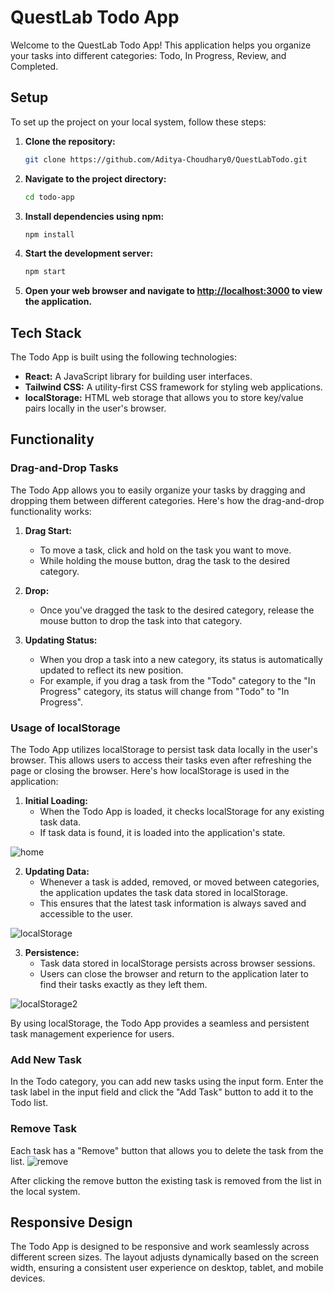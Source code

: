 # QuestLab Todo App

Welcome to the QuestLab Todo App! This application helps you organize your tasks into different categories: Todo, In Progress, Review, and Completed.

## Setup

To set up the project on your local system, follow these steps:

1. **Clone the repository:**
    ```bash
    git clone https://github.com/Aditya-Choudhary0/QuestLabTodo.git
    ```

2. **Navigate to the project directory:**
    ```bash
    cd todo-app
    ```

3. **Install dependencies using npm:**
    ```bash
    npm install
    ```

4. **Start the development server:**
    ```bash
    npm start
    ```

5. **Open your web browser and navigate to [http://localhost:3000](http://localhost:3000) to view the application.**

## Tech Stack

The Todo App is built using the following technologies:

- **React:** A JavaScript library for building user interfaces.
- **Tailwind CSS:** A utility-first CSS framework for styling web applications.
- **localStorage:** HTML web storage that allows you to store key/value pairs locally in the user's browser.

## Functionality

### Drag-and-Drop Tasks

The Todo App allows you to easily organize your tasks by dragging and dropping them between different categories. Here's how the drag-and-drop functionality works:

1. **Drag Start:** 
   - To move a task, click and hold on the task you want to move. 
   - While holding the mouse button, drag the task to the desired category.

2. **Drop:**
   - Once you've dragged the task to the desired category, release the mouse button to drop the task into that category.

3. **Updating Status:**
   - When you drop a task into a new category, its status is automatically updated to reflect its new position.
   - For example, if you drag a task from the "Todo" category to the "In Progress" category, its status will change from "Todo" to "In Progress".

### Usage of localStorage

The Todo App utilizes localStorage to persist task data locally in the user's browser. This allows users to access their tasks even after refreshing the page or closing the browser. Here's how localStorage is used in the application:

1. **Initial Loading:**
   - When the Todo App is loaded, it checks localStorage for any existing task data.
   - If task data is found, it is loaded into the application's state.

![home](https://github.com/Aditya-Choudhary0/QuestLabTodo/assets/113030961/70500312-4166-49d7-8154-f8848b7327f6)

2. **Updating Data:**
   - Whenever a task is added, removed, or moved between categories, the application updates the task data stored in localStorage.
   - This ensures that the latest task information is always saved and accessible to the user.

![localStorage](https://github.com/Aditya-Choudhary0/QuestLabTodo/assets/113030961/274f1ae8-0f5d-4c41-ba8a-82e249a834c8)


3. **Persistence:**
   - Task data stored in localStorage persists across browser sessions.
   - Users can close the browser and return to the application later to find their tasks exactly as they left them.

![localStorage2](https://github.com/Aditya-Choudhary0/QuestLabTodo/assets/113030961/f8545eb6-5f43-49d8-a1c8-012bef060958)

By using localStorage, the Todo App provides a seamless and persistent task management experience for users.

### Add New Task

In the Todo category, you can add new tasks using the input form.
Enter the task label in the input field and click the "Add Task" button to add it to the Todo list.

### Remove Task

Each task has a "Remove" button that allows you to delete the task from the list.
![remove](https://github.com/Aditya-Choudhary0/QuestLabTodo/assets/113030961/5749cff3-37c8-4e23-81ea-38155c90b655)

After clicking the remove button the existing task is removed from the list in the local system.

## Responsive Design

The Todo App is designed to be responsive and work seamlessly across different screen sizes. The layout adjusts dynamically based on the screen width, ensuring a consistent user experience on desktop, tablet, and mobile devices.

